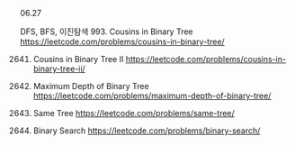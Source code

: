 06.27

DFS, BFS, 이진탐색
993. Cousins in Binary Tree
https://leetcode.com/problems/cousins-in-binary-tree/

2641. Cousins in Binary Tree II
https://leetcode.com/problems/cousins-in-binary-tree-ii/

104. Maximum Depth of Binary Tree
https://leetcode.com/problems/maximum-depth-of-binary-tree/

100. Same Tree
https://leetcode.com/problems/same-tree/

704. Binary Search
https://leetcode.com/problems/binary-search/

